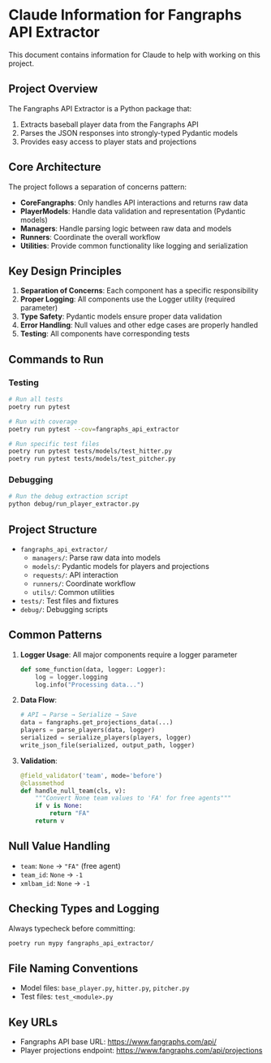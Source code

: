 # Claude Information for Fangraphs API Extractor

This document contains information for Claude to help with working on this project.

## Project Overview

The Fangraphs API Extractor is a Python package that:
1. Extracts baseball player data from the Fangraphs API
2. Parses the JSON responses into strongly-typed Pydantic models
3. Provides easy access to player stats and projections

## Core Architecture

The project follows a separation of concerns pattern:
- **CoreFangraphs**: Only handles API interactions and returns raw data
- **PlayerModels**: Handle data validation and representation (Pydantic models)
- **Managers**: Handle parsing logic between raw data and models
- **Runners**: Coordinate the overall workflow
- **Utilities**: Provide common functionality like logging and serialization

## Key Design Principles

1. **Separation of Concerns**: Each component has a specific responsibility
2. **Proper Logging**: All components use the Logger utility (required parameter)
3. **Type Safety**: Pydantic models ensure proper data validation
4. **Error Handling**: Null values and other edge cases are properly handled
5. **Testing**: All components have corresponding tests

## Commands to Run

### Testing
```bash
# Run all tests
poetry run pytest

# Run with coverage
poetry run pytest --cov=fangraphs_api_extractor

# Run specific test files
poetry run pytest tests/models/test_hitter.py
poetry run pytest tests/models/test_pitcher.py
```

### Debugging
```bash
# Run the debug extraction script
python debug/run_player_extractor.py
```

## Project Structure

- `fangraphs_api_extractor/`
  - `managers/`: Parse raw data into models
  - `models/`: Pydantic models for players and projections
  - `requests/`: API interaction
  - `runners/`: Coordinate workflow
  - `utils/`: Common utilities
- `tests/`: Test files and fixtures
- `debug/`: Debugging scripts

## Common Patterns

1. **Logger Usage**: All major components require a logger parameter
   ```python
   def some_function(data, logger: Logger):
       log = logger.logging
       log.info("Processing data...")
   ```

2. **Data Flow**:
   ```python
   # API → Parse → Serialize → Save
   data = fangraphs.get_projections_data(...)
   players = parse_players(data, logger)
   serialized = serialize_players(players, logger)
   write_json_file(serialized, output_path, logger)
   ```

3. **Validation**:
   ```python
   @field_validator('team', mode='before')
   @classmethod
   def handle_null_team(cls, v):
       """Convert None team values to 'FA' for free agents"""
       if v is None:
           return "FA"
       return v
   ```

## Null Value Handling

- `team`: `None` → `"FA"` (free agent)
- `team_id`: `None` → `-1`
- `xmlbam_id`: `None` → `-1`

## Checking Types and Logging

Always typecheck before committing:
```bash
poetry run mypy fangraphs_api_extractor/
```

## File Naming Conventions

- Model files: `base_player.py`, `hitter.py`, `pitcher.py`
- Test files: `test_<module>.py`

## Key URLs

- Fangraphs API base URL: https://www.fangraphs.com/api/
- Player projections endpoint: https://www.fangraphs.com/api/projections